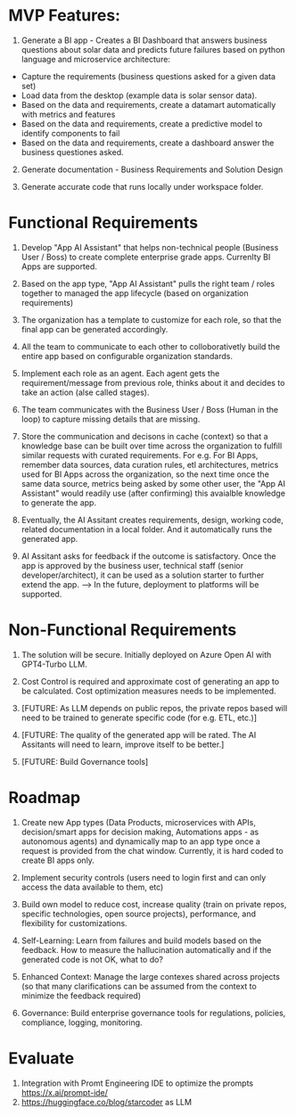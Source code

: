 
# MVP Features: 

1. Generate a BI app - Creates a BI Dashboard that answers business questions about solar data and predicts future failures based on python language and microservice architecture:

- Capture the requirements (business questions asked for a given data set)
- Load data from the desktop (example data is solar sensor data).
- Based on the data and requirements, create a datamart automatically with metrics and features
- Based on the data and requirements, create a predictive model to identify components to fail
- Based on the data and requirements, create a dashboard answer the business questiones asked.

2. Generate documentation - Business Requirements and Solution Design

3. Generate accurate code that runs locally under workspace folder.



# Functional Requirements

1. Develop "App AI Assistant" that helps non-technical people (Business User / Boss) to create complete enterprise grade apps. Currenlty BI Apps are supported.

2. Based on the app type, "App AI Assistant" pulls the right team / roles together to managed the app lifecycle (based on organization requirements)

3. The organization has a template to customize for each role, so that the final app can be generated accordingly.

4. All the team to communicate to each other to colloborativetly build the entire app based on configurable organization standards.

5. Implement each role as an agent. Each agent gets the requirement/message from previous role, thinks about it and decides to take an action (alse called stages). 

6. The team communicates with the Business User / Boss (Human in the loop) to capture missing details that are missing.

7. Store the communication and decisons in cache (context) so that a knowledge base can be built over time across the organization to fulfill similar requests with curated requirements. For e.g. For BI Apps, remember data sources, data curation rules, etl architectures, metrics used for BI Apps across the organization, so the next time once the same data source, metrics being asked by some other user, the "App AI Assistant" would readily use (after confirming) this avaialble knowledge to generate the app.

8. Eventually, the AI Assitant creates requirements, design, working code, related documentation in a local folder. And it automatically runs the generated app.

9. AI Assitant asks for feedback if the outcome is satisfactory. Once the app is approved by the business user, technical staff (senior developer/architect), it can be used as a solution starter to further extend the app. --> In the future, deployment to platforms will be supported.



# Non-Functional Requirements

1. The solution will be secure. Initially deployed on Azure Open AI with GPT4-Turbo LLM. 

2. Cost Control is required and approximate cost of generating an app to be calculated. Cost optimization measures needs to be implemented.

3. [FUTURE: As LLM depends on public repos, the private repos based will need to be trained to generate specific code (for e.g. ETL, etc.)]

4. [FUTURE: The quality of the generated app will be rated. The AI Assitants will need to learn, improve itself to be better.]

5. [FUTURE: Build Governance tools]


#  Roadmap

1. Create new App types (Data Products, microservices with APIs, decision/smart apps for decision making, Automations apps - as autonomous agents) and dynamically map to an app type once a request is provided from the chat window. Currently, it is hard coded to create BI apps only.

2. Implement security controls (users need to login first and can only access the data available to them, etc)

3. Build own model to reduce cost, increase quality (train on private repos, specific technologies, open source projects), performance, and flexibility for customizations.

4. Self-Learning: Learn from failures and build models based on the feedback. How to measure the hallucination automatically and if the generated code is not OK, what to do?

5. Enhanced Context: Manage the large contexes shared across projects (so that many clarifications can be assumed from the context to minimize the feedback required)

6. Governance: Build enterprise governance tools for regulations, policies, compliance, logging, monitoring.


#  Evaluate

1. Integration with Promt Engineering IDE to optimize the prompts https://x.ai/prompt-ide/ 
2. https://huggingface.co/blog/starcoder as LLM
